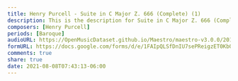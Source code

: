 ```yaml
---
title: Henry Purcell - Suite in C Major Z. 666 (Complete) (1)
description: This is the description for Suite in C Major Z. 666 (Complete) by Henry Purcell
composers: [Henry Purcell]
periods: [Baroque]
audioURL: https://OpenMusicDataset.github.io/Maestro/maestro-v3.0.0/2014/MIDI-UNPROCESSED_21-22_R1_2014_MID--AUDIO_21_R1_2014_wav--7.midi
formURL: https://docs.google.com/forms/d/e/1FAIpQLSfDnIU7sePReigzET0KbO3DVjXI_m4vW3XkrwMc9goDpdFIdg/viewform
comments: true
share: true
date: 2021-08-08T07:43:13-06:00
---
```


